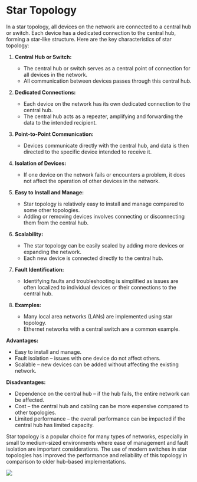 # Star Topology
In a star topology, all devices on the network are connected to a central hub or switch. Each device has a dedicated connection to the central hub, forming a star-like structure. Here are the key characteristics of star topology:

1. **Central Hub or Switch:**
   - The central hub or switch serves as a central point of connection for all devices in the network.
   - All communication between devices passes through this central hub.

2. **Dedicated Connections:**
   - Each device on the network has its own dedicated connection to the central hub.
   - The central hub acts as a repeater, amplifying and forwarding the data to the intended recipient.

3. **Point-to-Point Communication:**
   - Devices communicate directly with the central hub, and data is then directed to the specific device intended to receive it.

4. **Isolation of Devices:**
   - If one device on the network fails or encounters a problem, it does not affect the operation of other devices in the network.

5. **Easy to Install and Manage:**
   - Star topology is relatively easy to install and manage compared to some other topologies.
   - Adding or removing devices involves connecting or disconnecting them from the central hub.

6. **Scalability:**
   - The star topology can be easily scaled by adding more devices or expanding the network.
   - Each new device is connected directly to the central hub.

7. **Fault Identification:**
   - Identifying faults and troubleshooting is simplified as issues are often localized to individual devices or their connections to the central hub.

8. **Examples:**
   - Many local area networks (LANs) are implemented using star topology.
   - Ethernet networks with a central switch are a common example.

**Advantages:**
   - Easy to install and manage.
   - Fault isolation – issues with one device do not affect others.
   - Scalable – new devices can be added without affecting the existing network.

**Disadvantages:**
   - Dependence on the central hub – if the hub fails, the entire network can be affected.
   - Cost – the central hub and cabling can be more expensive compared to other topologies.
   - Limited performance – the overall performance can be impacted if the central hub has limited capacity.

Star topology is a popular choice for many types of networks, especially in small to medium-sized environments where ease of management and fault isolation are important considerations. The use of modern switches in star topologies has improved the performance and reliability of this topology in comparison to older hub-based implementations.

![](https://static.javatpoint.com/tutorial/computer-network/images/star-vs-ring-topology.png)